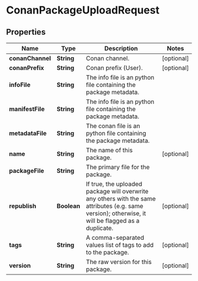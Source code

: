 
# ConanPackageUploadRequest

## Properties
Name | Type | Description | Notes
------------ | ------------- | ------------- | -------------
**conanChannel** | **String** | Conan channel. |  [optional]
**conanPrefix** | **String** | Conan prefix (User). |  [optional]
**infoFile** | **String** | The info file is an python file containing the package metadata. | 
**manifestFile** | **String** | The info file is an python file containing the package metadata. | 
**metadataFile** | **String** | The conan file is an python file containing the package metadata. | 
**name** | **String** | The name of this package. |  [optional]
**packageFile** | **String** | The primary file for the package. | 
**republish** | **Boolean** | If true, the uploaded package will overwrite any others with the same attributes (e.g. same version); otherwise, it will be flagged as a duplicate. |  [optional]
**tags** | **String** | A comma-separated values list of tags to add to the package. |  [optional]
**version** | **String** | The raw version for this package. |  [optional]



